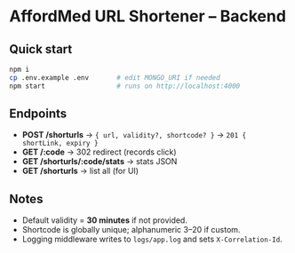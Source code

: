 # AffordMed URL Shortener – Backend

## Quick start
```bash
npm i
cp .env.example .env       # edit MONGO_URI if needed
npm start                  # runs on http://localhost:4000
```

## Endpoints
- **POST /shorturls** → `{ url, validity?, shortcode? }` → `201 { shortLink, expiry }`
- **GET /:code** → 302 redirect (records click)
- **GET /shorturls/:code/stats** → stats JSON
- **GET /shorturls** → list all (for UI)

## Notes
- Default validity = **30 minutes** if not provided.
- Shortcode is globally unique; alphanumeric 3–20 if custom.
- Logging middleware writes to `logs/app.log` and sets `X-Correlation-Id`.
